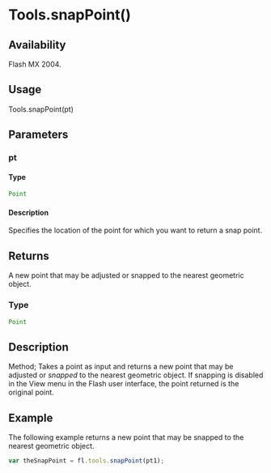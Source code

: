 # Tools.snapPoint()

## Availability

Flash MX 2004.

## Usage

Tools.snapPoint(pt)

## Parameters

### **pt**

#### Type

```typescript
Point
```

#### Description

Specifies the location of the point for which you want to return a snap point.

## Returns

A new point that may be adjusted or snapped to the nearest geometric object.

### Type

```typescript
Point
```

## Description

Method; Takes a point as input and returns a new point that may be adjusted or *snapped* to the nearest geometric object. If snapping is disabled in the View menu in the Flash user interface, the point returned is the original point.

## Example

The following example returns a new point that may be snapped to the nearest geometric object.

```javascript
var theSnapPoint = fl.tools.snapPoint(pt1);
```
